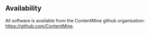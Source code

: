## **Availability**

All software is available from the ContentMine github organisation: https://github.com/ContentMine.